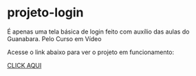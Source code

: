 # projeto-login
 É apenas uma tela básica de login feito com auxílio das aulas do Guanabara. Pelo Curso em Vídeo

 Acesse o link abaixo para ver o projeto em funcionamento:

 [CLICK AQUI](https://joshuaoliveira123.github.io/projeto-login/(target="_blank"))
